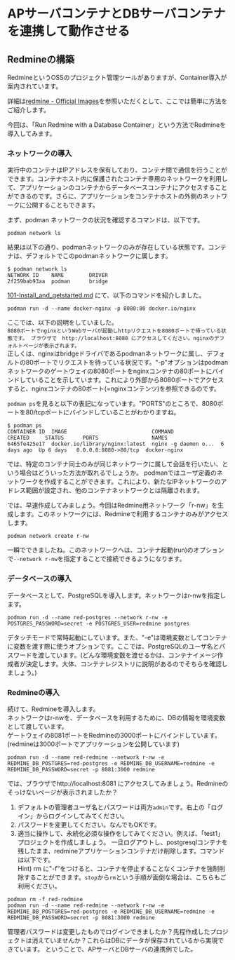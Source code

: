 # APサーバコンテナとDBサーバコンテナを連携して動作させる

## Redmineの構築
RedmineというOSSのプロジェクト管理ツールがありますが、Container導入が案内されています。

詳細は[redmine - Official Images](https://hub.docker.com/_/redmine)を参照いただくとして、ここでは簡単に方法をご紹介します。

今回は、「Run Redmine with a Database Container」という方法でRedmineを導入してみます。

### ネットワークの導入
実行中のコンテナはIPアドレスを保有しており、コンテナ間で通信を行うことができます。コンテナホスト内に保護されたコンテナ専用のネットワークを利用して、アプリケーションのコンテナからデータベースコンテナにアクセスすることができるのです。さらに、アプリケーションをコンテナホストの外側のネットワークに公開することもできます。

まず、podman ネットワークの状況を確認するコマンドは、以下です。
```
podman network ls
```
結果は以下の通り、podmanネットワークのみが存在している状態です。コンテナは、デフォルトでこのpodmanネットワークに属します。
```
$ podman network ls
NETWORK ID    NAME        DRIVER
2f259bab93aa  podman      bridge
```

[101-Install_and_getstarted.md](./101-Install_and_getstarted.md) にて、以下のコマンドを紹介しました。
```
podman run -d --name docker-nginx -p 8080:80 docker.io/nginx
```
ここでは、以下の説明をしていました。<br/>
`8080ポートでnginxというWebサーバが起動しhttpリクエストを8080ポートで待っている状態です。 ブラウザで　http://localhost:8080 にアクセスしてください。nginxのデフォルトページが表示されます。`<br/>
正しくは、nginxはbridgeドライバであるpodmanネットワークに属し、デフォルトの80ポートでリクエストを待っている状況です。"-p"オプションはpodman ネットワークのゲートウェイの8080ポートをnginxコンテナの80ポートにバインドしていることを示しています。これにより外部から8080ポートでアクセスすると、nginxコンテナの80ポート(=nginxコンテンツ)を参照できるのです。

`podman ps`を見ると以下の表記になっています。"PORTS"のところで、8080ポートを80/tcpポートにバインドしていることがわかりますね。
```
$ podman ps
CONTAINER ID  IMAGE                           COMMAND               CREATED     STATUS      PORTS                 NAMES
6465fe425e17  docker.io/library/nginx:latest  nginx -g daemon o...  6 days ago  Up 6 days   0.0.0.0:8080->80/tcp  docker-nginx
```

では、特定のコンテナ同士のみが同じネットワークに属して会話を行いたい、という場合はどういった方法が取れるでしょうか。
podmanではユーザ定義のネットワークを作成することができます。これにより、新たなIPネットワークのアドレス範囲が設定され、他のコンテナネットワークとは隔離されます。

では、早速作成してみましょう。今回はRedmine用ネットワーク「r-nw」を生成します。このネットワークには、Redmineで利用するコンテナのみがアクセスします。
```
podman network create r-nw
```

一瞬でできましたね。このネットワークへは、コンテナ起動(run)のオプションで`--network r-nw`を指定することで接続できるようになります。

### データベースの導入
データベースとして、PostgreSQLを導入します。ネットワークはr-nwを指定します。
```
podman run -d --name red-postgres --network r-nw -e POSTGRES_PASSWORD=secret -e POSTGRES_USER=redmine postgres
```
デタッチモードで常時起動にしています。また、"-e"は環境変数としてコンテナに変数を渡す際に使うオプションです。ここでは、PostgreSQLのユーザ名とパスワードを渡しています。(どんな環境変数を渡せるかは、コンテナイメージ作成者が決定します。大体、コンテナレジストリに説明があるのでそちらを確認しましょう。)

### Redmineの導入
続けて、Redmineを導入します。<br/>
ネットワークはr-nwを、データベースを利用するために、DBの情報を環境変数として渡しています。<br/>
ゲートウェイの8081ポートをRedmineの3000ポートにバインドしています。(redmineは3000ポートでアプリケーションを公開しています)
```
podman run -d --name red-redmine --network r-nw -e REDMINE_DB_POSTGRES=red-postgres -e REDMINE_DB_USERNAME=redmine -e REDMINE_DB_PASSWORD=secret -p 8081:3000 redmine
```

では、ブラウザでhttp://localhost:8081 にアクセスしてみましょう。Redmineのそっけないページが表示されましたか？
1. デフォルトの管理者ユーザ名とパスワードは両方`admin`です。右上の「ログイン」からログインしてみてください。
2. パスワードを変更してください。なんでもOKです。
3. 適当に操作して、永続化必須な操作をしてみてください。例えば、「test1」プロジェクトを作成しましょう。
一旦ログアウトし、postgresqlコンテナを残したまま、redmineアプリケーションコンテナだけ削除します。コマンドは以下です。<br/>
Hint) rm に"-f"をつけると、コンテナを停止することなくコンテナを強制削除することができます。`stop`から`rm`という手順が面倒な場合は、こちらもご利用ください。

```
podman rm -f red-redmine
podman run -d --name red-redmine --network r-nw -e REDMINE_DB_POSTGRES=red-postgres -e REDMINE_DB_USERNAME=redmine -e REDMINE_DB_PASSWORD=secret -p 8081:3000 redmine
```

管理者パスワードは変更したものでログインできましたか？先程作成したプロジェクトは消えていませんか？これらはDBにデータが保存されているから実現できています。
ということで、APサーバとDBサーバの連携例でした。

